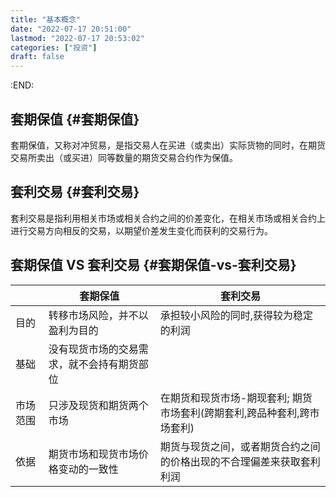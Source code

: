 ```yaml
---
title: "基本概念"
date: "2022-07-17 20:51:00"
lastmod: "2022-07-17 20:53:02"
categories: ["投资"]
draft: false
---
```


:END:


## 套期保值 {#套期保值}

套期保值，又称对冲贸易，是指交易人在买进（或卖出）实际货物的同时，在期货交易所卖出（或买进）同等数量的期货交易合约作为保值。


## 套利交易 {#套利交易}

套利交易是指利用相关市场或相关合约之间的价差变化，在相关市场或相关合约上进行交易方向相反的交易，以期望价差发生变化而获利的交易行为。


## 套期保值 VS 套利交易 {#套期保值-vs-套利交易}

|      | 套期保值              | 套利交易                                |
|------|-------------------|-------------------------------------|
| 目的 | 转移市场风险，并不以盈利为目的 | 承担较小风险的同时,获得较为稳定的利润   |
| 基础 | 没有现货市场的交易需求，就不会持有期货部位 |                                         |
| 市场范围 | 只涉及现货和期货两个市场 | 在期货和现货市场-期现套利; 期货市场套利(跨期套利,跨品种套利,跨市场套利) |
| 依据 | 期货市场和现货市场价格变动的一致性 | 期货与现货之间，或者期货合约之间的价格出现的不合理偏差来获取套利利润 |